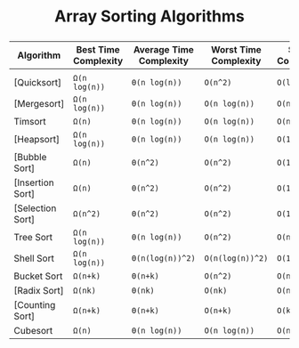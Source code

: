 # <p align="center">Array Sorting Algorithms</p>

| Algorithm                                                                                                                                       | Best Time Complexity | Average Time Complexity | Worst Time Complexity | Space Complexity |
| ----------------------------------------------------------------------------------------------------------------------------------------------- | -------------------- | ----------------------- | --------------------- | ---------------- |
|                                                                                                                                                 |
| [Quicksort]                                                                                                                                     | `Ω(n log(n))`        | `Θ(n log(n))`           | `O(n^2)`              | `O(log(n))`      |
| [Mergesort]                                                                                                                                     | `Ω(n log(n))`        | `Θ(n log(n))`           | `O(n log(n))`         | `O(n)`           |
| Timsort                                                                                                                                         | `Ω(n)`               | `Θ(n log(n))`           | `O(n log(n))`         | `O(n)`           |
| [Heapsort]                                                                                                                                      | `Ω(n log(n))`        | `Θ(n log(n))`           | `O(n log(n))`         | `O(1)`           |
| [Bubble Sort]                                                                                                                                   | `Ω(n)`               | `Θ(n^2)`                | `O(n^2)`              | `O(1)`           |
| [Insertion Sort]                                                                                                                                | `Ω(n)`               | `Θ(n^2)`                | `O(n^2)`              | `O(1)`           |
| [Selection Sort]                                                                                                                                | `Ω(n^2)`             | `Θ(n^2)`                | `O(n^2)`              | `O(1)`           |
| Tree Sort                                                                                                                                       | `Ω(n log(n))`        | `Θ(n log(n))`           | `O(n^2)`              | `O(n)`           |
| Shell Sort                                                                                                                                      | `Ω(n log(n))`        | `Θ(n(log(n))^2)`        | `O(n(log(n))^2)`      | `O(1)`           |
| Bucket Sort                                                                                                                                     | `Ω(n+k)`             | `Θ(n+k)`                | `O(n^2)`              | `O(n)`           |
| [Radix Sort]                                                                                                                                    | `Ω(nk)`              | `Θ(nk)`                 | `O(nk)`               | `O(n+k)`         |
| [Counting Sort]                                                                                                                                 | `Ω(n+k)`             | `Θ(n+k)`                | `O(n+k)`              | `O(k)`           |
| Cubesort                                                                                                                                        | `Ω(n)`               | `Θ(n log(n))`           | `O(n log(n))`         | `O(n)`           |
